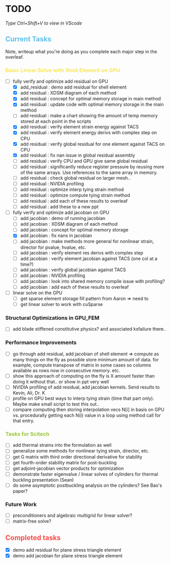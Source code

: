 # TODO
*Type Ctrl+Shift+V to view in VScode*
## <span style="color:#5bc0eb">Current Tasks</span>
Note, writeup what you're doing as you complete each major step in the overleaf.

### <span style="color:#fde74c">Basic Linear Solve with Shell Element on GPU</span>
- [ ] fully verify and optimize add residual on GPU
    - [x] add_residual : demo add residual for shell element
    - [x] add residual : XDSM diagram of each method
    - [x] add residual : concept for optimal memory storage in main method
    - [x] add residual : update code with optimal memory storage in the main method
    - [ ] add residual : make a chart showing the amount of temp memory stored at each point in the scripts
    - [x] add residual : verify element strain energy against TACS
    - [x] add residual : verify element energy derivs with complex step on CPU
    - [x] add residual : verify global residual for one element against TACS on CPU
    - [x] add residual : fix nan issue in global residual assembly
    - [ ] add residual : verify CPU and GPU give same global residual
    - [ ] add residual : significantly reduce register pressure by reusing more of the same arrays. Use references to the same array in memory.
    - [ ] add residual : check global residual on larger mesh..
    - [ ] add residual : NVIDIA profiling
    - [ ] add residual : optimize interp tying strain method
    - [ ] add residual : optimize compute tying strain method
    - [ ] add residual : add each of these results to overleaf
    - [ ] add residual : add these to a new ppt
- [ ] fully verify and optimize add jacobian on GPU
    - [ ] add jacobian : demo of running jacobian
    - [ ] add jacobian : XDSM diagram of each method
    - [ ] add jacobian : concept for optimal memory storage
    - [x] add jacobian : fix nans in jacobian
    - [ ] add jacobian : make methods more general for nonlinear strain, director for pvalue, hvalue, etc.
    - [ ] add jacobian : verify element res derivs with complex step
    - [ ] add jacobian : verify element jacobian against TACS (one col at a time?)
    - [ ] add jacobian : verify global jacobian against TACS
    - [ ] add jacobian : NVIDIA profiling
    - [ ] add jacobian : look into shared memory compile issue with profiling?
    - [ ] add jacobian : add each of these results to overleaf
- [ ] linear solve on the GPU
    - [ ] get sparse element storage fill pattern from Aaron => need to 
    - [ ] get linear solver to work with cuSparse 

### Structural Optimizations in GPU_FEM
- [ ] add blade stiffened constitutive physics? and associated ksfailure there..

### Performance Improvements
- [ ] go through add residual, add jacobian of shell element => compute as many things on the fly as possible store minimum amount of data.
for example, compute transpose of matrix in some cases so columns available as rows now in consecutive memory. etc.
- [ ] show this approach of computing on the fly is X amount faster than doing it without that.. or show in ppt very well
- [ ] NVIDIA profiling of add residual, add jacobian kernels. Send results to Kevin, Ali, Dr. K
- [ ] profile on GPU best ways to interp tying strain (time that part only). Maybe make small script to test this out..
- [ ] compare computing then storing interpolation vecs N[i] in basis on GPU vs. procedurally getting each N(i) value in a loop using method call for that entry.

### <span style="color:#9bc53d">Tasks for Scitech</span>
- [ ] add thermal strains into the formulation as well
- [ ] generalize some methods for nonlinear tying strain, director, etc.
- [ ] get G matrix with third order directional derivative for stability
- [ ] get fourth-order stability matrix for post-buckling
- [ ] get adjoint-jacobian vector products for optimization
- [ ] demonstrate faster eigenvalue / linear solves of cylinders for thermal buckling presentation (Sean)
- [ ] do some asymptotic postbuckling analysis on the cylinders? See Bao's paper?

### Future Work
- [ ] preconditioners and algebraic multigrid for linear solver?
- [ ] matrix-free solve?

## <span style="color:#fe4a49">Completed tasks</span>
- [x] demo add residual for plane stress triangle element
- [x] demo add jacobian for plane stress triangle element   